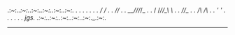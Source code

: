 .:*~*:._.:*~*:._.:*~*:._.:*~*:._.:*~*:._.:*~*:.
.                                             .
.                                 .      .    .
.                                 _\/  \/_    .
.                                  _\/\/_     .
.                              _\_\_\/\/_/_/_ .
.                               / /_/\/\_\ \  .
.                                  _/\/\_     .
.                                  /\  /\     .
.                                 '      '    .
.                                             .
.                                             .
.                                          jgs.
.:*~*:._.:*~*:._.:*~*:._.:*~*:._.:*~*:._.:*~*:.

------------------------------------------------

